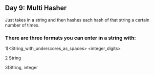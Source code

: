 ## Day 9: Multi Hasher
Just takes in a string and then hashes each hash of that string a certain number of times. 


### There are three formats you can enter in a string with:


  1)<String_with_underscores_as_spaces> <integer_digits>
  
  
  2 String
  
  
  3)String, integer
